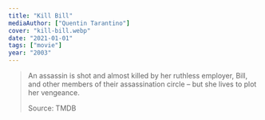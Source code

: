 ```yaml
---
title: "Kill Bill"
mediaAuthor: ["Quentin Tarantino"]
cover: "kill-bill.webp"
date: "2021-01-01"
tags: ["movie"]
year: "2003"
---
```


> An assassin is shot and almost killed by her ruthless employer, Bill, and other members of their assassination circle – but she lives to plot her vengeance.
>
> Source: TMDB
